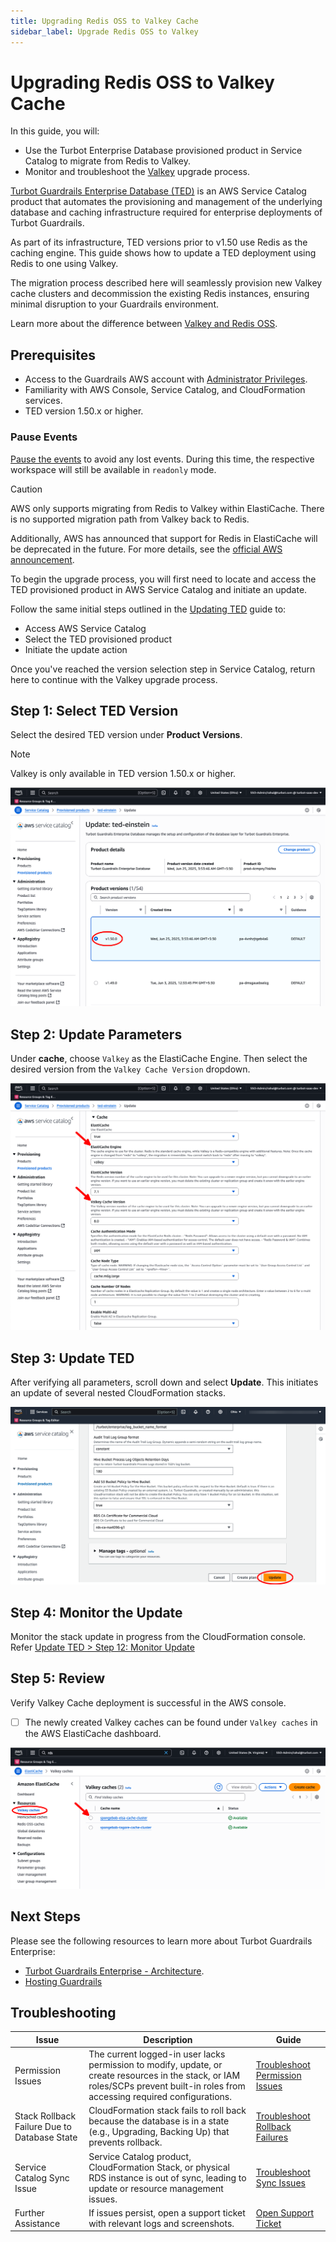 ```yaml
---
title: Upgrading Redis OSS to Valkey Cache
sidebar_label: Upgrade Redis OSS to Valkey
---
```


# Upgrading Redis OSS to Valkey Cache

<!-- # Migrating ElastiCache for Valkey - Refer https://aws.amazon.com/elasticache/what-is-valkey/
https://docs.aws.amazon.com/AmazonElastiCache/latest/dg/VersionManagement.HowTo.html
-->

In this guide, you will:

- Use the Turbot Enterprise Database provisioned product in Service Catalog to migrate from Redis to Valkey.
- Monitor and troubleshoot the [Valkey](https://aws.amazon.com/elasticache/what-is-valkey/) upgrade process.

[Turbot Guardrails Enterprise Database (TED)](/guardrails/docs/reference/glossary#turbot-guardrails-enterprise-database-ted) is an AWS Service Catalog product that automates the provisioning and management of the underlying database and caching infrastructure required for enterprise deployments of Turbot Guardrails.

As part of its infrastructure, TED versions prior to v1.50 use Redis as the caching engine. This guide shows how to update a TED deployment using Redis to one using Valkey.

The migration process described here will seamlessly provision new Valkey cache clusters and decommission the existing Redis instances, ensuring minimal disruption to your Guardrails environment.

Learn more about the difference between [Valkey and Redis OSS](https://aws.amazon.com/elasticache/what-is-valkey/).

## Prerequisites

- Access to the Guardrails AWS account with [Administrator Privileges](/guardrails/docs/enterprise/FAQ/admin-permissions).
- Familiarity with AWS Console, Service Catalog, and CloudFormation services.
- TED version 1.50.x or higher.

### Pause Events

[Pause the events](/guardrails/docs/guides/hosting-guardrails/troubleshooting/pause-events#pause-event-processing) to avoid any lost events. During this time, the respective workspace will still be available in `readonly` mode.

>[!CAUTION]
> AWS only supports migrating from Redis to Valkey within ElastiCache. There is no supported migration path from Valkey back to Redis.
>
> Additionally, AWS has announced that support for Redis in ElastiCache will be deprecated in the future. For more details, see the [official AWS announcement](https://aws.amazon.com/about-aws/whats-new/2024/05/amazon-elasticache-valkey/).

To begin the upgrade process, you will first need to locate and access the TED provisioned product in AWS Service Catalog and initiate an update.

Follow the same initial steps outlined in the [Updating TED](/guardrails/docs/runbooks/enterprise-install/update-ted) guide to:
- Access AWS Service Catalog
- Select the TED provisioned product
- Initiate the update action

Once you've reached the version selection step in Service Catalog, return here to continue with the Valkey upgrade process.

## Step 1: Select TED Version

Select the desired TED version under **Product Versions**.

> [!NOTE]
> Valkey is only available in TED version 1.50.x or higher.

![Select TED Version](./service-catalog-select-ted-version.png)

## Step 2: Update Parameters

Under **cache**, choose `Valkey` as the ElastiCache Engine. Then select the desired version from the `Valkey Cache Version` dropdown.

![Valkey Parameters Update](./service-catalog-ted-update-parameters.png)

## Step 3: Update TED

After verifying all parameters, scroll down and select **Update**. This initiates an update of several nested CloudFormation stacks.

![Select Update](./service-catalog-ted-update-action.png)

## Step 4: Monitor the Update

Monitor the stack update in progress from the CloudFormation console. Refer [Update TED > Step 12: Monitor Update](/guides/hosting-guardrails/updating-stacks/update-ted#step-12-monitor-update)

## Step 5: Review

Verify Valkey Cache deployment is successful in the AWS console.

* [ ] The newly created Valkey caches can be found under `Valkey caches` in the AWS ElastiCache dashboard.

![Verify Status](./aws-valkey-cache-complete.png)

## Next Steps

Please see the following resources to learn more about Turbot Guardrails Enterprise:

- [Turbot Guardrails Enterprise - Architecture](/guardrails/docs/enterprise/architecture).
- [Hosting Guardrails](/guardrails/docs/guides/hosting-guardrails)

## Troubleshooting

| Issue                                        | Description                                                                                                                                                                       | Guide                                                                                                                                    |
| -------------------------------------------- | --------------------------------------------------------------------------------------------------------------------------------------------------------------------------------- | ---------------------------------------------------------------------------------------------------------------------------------------- |
| Permission Issues                            | The current logged-in user lacks permission to modify, update, or create resources in the stack, or IAM roles/SCPs prevent built-in roles from accessing required configurations. | [Troubleshoot Permission Issues](guides/hosting-guardrails/installation/pre-installation/admin-permissions) |
| Stack Rollback Failure Due to Database State | CloudFormation stack fails to roll back because the database is in a state (e.g., Upgrading, Backing Up) that prevents rollback.                                                  | [Troubleshoot Rollback Failures](guides/hosting-guardrails/troubleshooting/database-instance-not-in-available-state)                     |
| Service Catalog Sync Issue                   | Service Catalog product, CloudFormation Stack, or physical RDS instance is out of sync, leading to update or resource management issues.                                          | [Troubleshoot Sync Issues](guides/hosting-guardrails/troubleshooting/service-catalog-out-of-sync)                                        |
| Further Assistance                           | If issues persist, open a support ticket with relevant logs and screenshots.                                                                                                      | [Open Support Ticket](https://support.turbot.com)                                                                                        |
